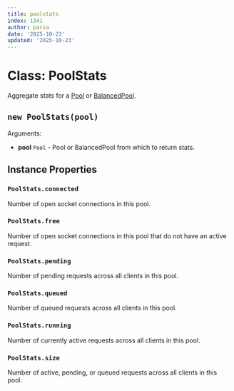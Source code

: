 ```yaml
---
title: poolstats
index: 1341
author: parsa
date: '2025-10-23'
updated: '2025-10-23'
---
```

# Class: PoolStats

Aggregate stats for a [Pool](Pool.md) or [BalancedPool](BalancedPool.md).

## `new PoolStats(pool)`

Arguments:

* **pool** `Pool` - Pool or BalancedPool from which to return stats.

## Instance Properties

### `PoolStats.connected`

Number of open socket connections in this pool.

### `PoolStats.free`

Number of open socket connections in this pool that do not have an active request.

### `PoolStats.pending`

Number of pending requests across all clients in this pool.

### `PoolStats.queued`

Number of queued requests across all clients in this pool.

### `PoolStats.running`

Number of currently active requests across all clients in this pool.

### `PoolStats.size`

Number of active, pending, or queued requests across all clients in this pool.
